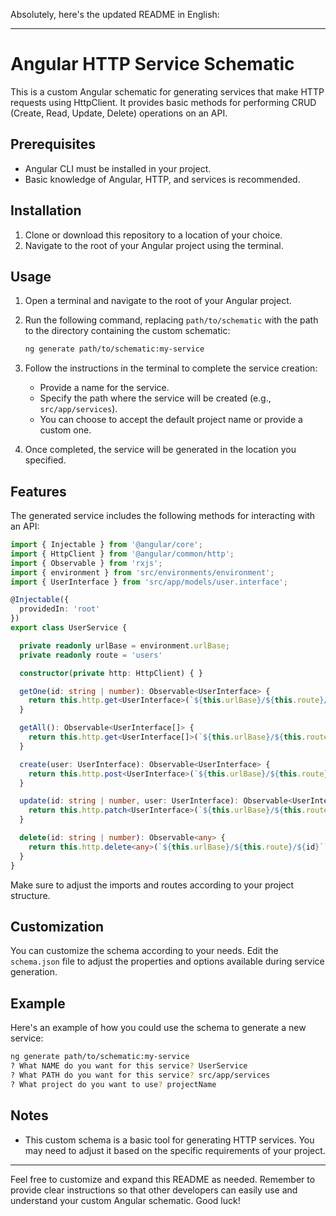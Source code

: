 Absolutely, here's the updated README in English:

---

# Angular HTTP Service Schematic

This is a custom Angular schematic for generating services that make HTTP requests using HttpClient. It provides basic methods for performing CRUD (Create, Read, Update, Delete) operations on an API.

## Prerequisites

- Angular CLI must be installed in your project.
- Basic knowledge of Angular, HTTP, and services is recommended.

## Installation

1. Clone or download this repository to a location of your choice.
2. Navigate to the root of your Angular project using the terminal.

## Usage

1. Open a terminal and navigate to the root of your Angular project.

2. Run the following command, replacing `path/to/schematic` with the path to the directory containing the custom schematic:

   ```bash
   ng generate path/to/schematic:my-service
   ```

3. Follow the instructions in the terminal to complete the service creation:

   - Provide a name for the service.
   - Specify the path where the service will be created (e.g., `src/app/services`).
   - You can choose to accept the default project name or provide a custom one.

4. Once completed, the service will be generated in the location you specified.

## Features

The generated service includes the following methods for interacting with an API:

```typescript
import { Injectable } from '@angular/core';
import { HttpClient } from '@angular/common/http';
import { Observable } from 'rxjs';
import { environment } from 'src/environments/environment';
import { UserInterface } from 'src/app/models/user.interface';

@Injectable({
  providedIn: 'root'
})
export class UserService {

  private readonly urlBase = environment.urlBase;
  private readonly route = 'users'

  constructor(private http: HttpClient) { }

  getOne(id: string | number): Observable<UserInterface> {
    return this.http.get<UserInterface>(`${this.urlBase}/${this.route}/${id}`);
  }

  getAll(): Observable<UserInterface[]> {
    return this.http.get<UserInterface[]>(`${this.urlBase}/${this.route}`);
  }

  create(user: UserInterface): Observable<UserInterface> {
    return this.http.post<UserInterface>(`${this.urlBase}/${this.route}`, user);
  }

  update(id: string | number, user: UserInterface): Observable<UserInterface> {
    return this.http.patch<UserInterface>(`${this.urlBase}/${this.route}/${id}`, user);
  }

  delete(id: string | number): Observable<any> {
    return this.http.delete<any>(`${this.urlBase}/${this.route}/${id}`);
  }
}
```

Make sure to adjust the imports and routes according to your project structure.

## Customization

You can customize the schema according to your needs. Edit the `schema.json` file to adjust the properties and options available during service generation.

## Example

Here's an example of how you could use the schema to generate a new service:

```bash
ng generate path/to/schematic:my-service
? What NAME do you want for this service? UserService
? What PATH do you want for this service? src/app/services
? What project do you want to use? projectName
```

## Notes

- This custom schema is a basic tool for generating HTTP services. You may need to adjust it based on the specific requirements of your project.

---

Feel free to customize and expand this README as needed. Remember to provide clear instructions so that other developers can easily use and understand your custom Angular schematic. Good luck!